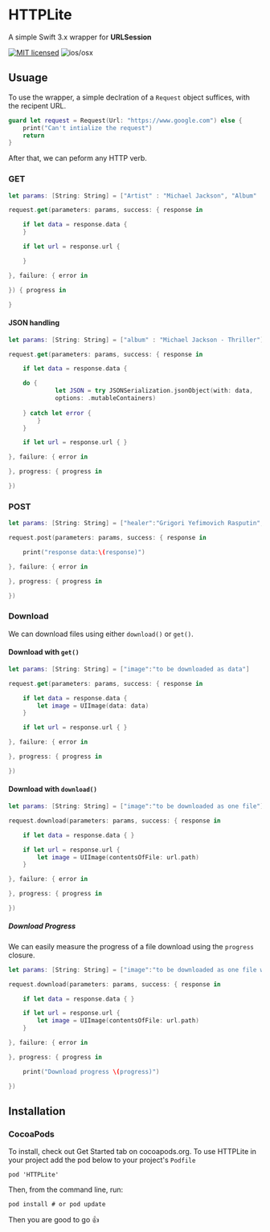 # HTTPLite
A simple Swift 3.x wrapper for **URLSession**


[![MIT licensed](https://img.shields.io/badge/license-MIT-blue.svg)](https://raw.githubusercontent.com/hyperium/hyper/master/LICENSE) ![ios/osx](https://cocoapod-badges.herokuapp.com/p/AFNetworking/badge.png)

## Usuage 

To use the wrapper, a simple declration of a `Request` object suffices, with the recipent URL.

```swift
guard let request = Request(Url: "https://www.google.com") else {
    print("Can't intialize the request")
    return
}
```

After that, we can peform any HTTP verb.

### GET

```swift
let params: [String: String] = ["Artist" : "Michael Jackson", "Album" : "Thriller"]

request.get(parameters: params, success: { response in

    if let data = response.data {
    }

    if let url = response.url {

    }

}, failure: { error in

}) { progress in

}
```

#### JSON handling

```swift
let params: [String: String] = ["album" : "Michael Jackson - Thriller"]

request.get(parameters: params, success: { response in

    if let data = response.data {

   	do {
       		 let JSON = try JSONSerialization.jsonObject(with: data,
       		 options: .mutableContainers)
    	
	} catch let error {	
        }
    }

    if let url = response.url { }

}, failure: { error in

}, progress: { progress in

})
```

### POST
```swift
let params: [String: String] = ["healer":"Grigori Yefimovich Rasputin", "powers": "healer and adviser"]

request.post(parameters: params, success: { response in

    print("response data:\(response)")

}, failure: { error in

}, progress: { progress in

})

```

### Download

We can download files using either `download()` or `get()`.

#### Download with `get()`

```swift
let params: [String: String] = ["image":"to be downloaded as data"]

request.get(parameters: params, success: { response in

    if let data = response.data { 
        let image = UIImage(data: data)
    }

    if let url = response.url { }

}, failure: { error in

}, progress: { progress in

})
```

#### Download with `download()`

```swift
let params: [String: String] = ["image":"to be downloaded as one file"]

request.download(parameters: params, success: { response in

    if let data = response.data { }

    if let url = response.url { 
        let image = UIImage(contentsOfFile: url.path)
    }

}, failure: { error in

}, progress: { progress in

})
```

##### Download Progress

We can easily measure the progress of a file download using the `progress` closure. 

```swift
let params: [String: String] = ["image":"to be downloaded as one file with progress"]

request.download(parameters: params, success: { response in

    if let data = response.data { }

    if let url = response.url { 
        let image = UIImage(contentsOfFile: url.path)
    }

}, failure: { error in

}, progress: { progress in

	print("Download progress \(progress)")

})
```

## Installation 

### CocoaPods

To install, check out Get Started tab on cocoapods.org.
To use HTTPLite in your project add the pod below to your project's `Podfile` 

```
pod 'HTTPLite'
```

Then, from the command line, run:

```
pod install # or pod update
```
Then you are good to go :+1:

